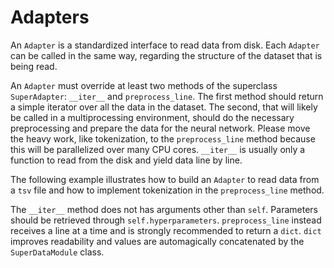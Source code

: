 # Adapters

An `Adapter` is a standardized interface to read data from disk. Each `Adapter` can be called in the same way, regarding the structure of the dataset that is being read.

An `Adapter` must override at least two methods of the superclass `SuperAdapter`: `__iter__` and `preprocess_line`. The first method should return a simple iterator over all the data in the dataset. The second, that will likely be called in a multiprocessing environment, should do the necessary preprocessing and prepare the data for the neural network. Please move the heavy work, like tokenization, to the `preprocess_line` method because this will be parallelized over many CPU cores. `__iter__` is usually only a function to read from the disk and yield data line by line.

The following example illustrates how to build an `Adapter` to read data from a `tsv` file and how to implement tokenization in the `preprocess_line` method.

The `__iter__` method does not has arguments other than `self`. Parameters should be retrieved through `self.hyperparameters`.
`preprocess_line` instead receives a line at a time and is strongly recommended to return a `dict`. `dict` improves readability and values are automagically concatenated by the `SuperDataModule` class.

